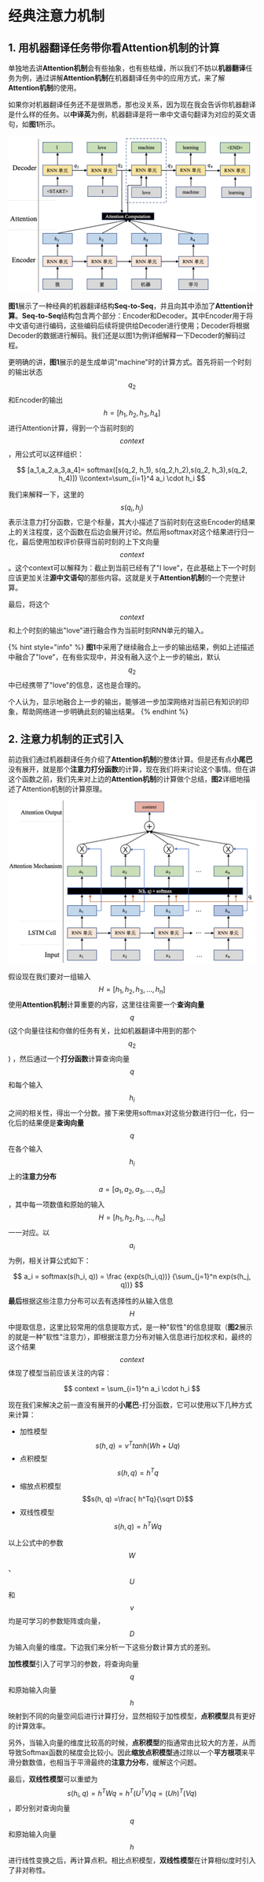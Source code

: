 # 经典注意力机制

## 1. 用机器翻译任务带你看Attention机制的计算

单独地去讲**Attention机制**会有些抽象，也有些枯燥，所以我们不妨以**机器翻译**任务为例，通过讲解**Attention机制**在机器翻译任务中的应用方式，来了解**Attention机制**的使用。

如果你对机器翻译任务还不是很熟悉，那也没关系，因为现在我会告诉你机器翻译是什么样的任务。以**中译英**为例，机器翻译是将一串中文语句翻译为对应的英文语句，如**图1**所示。

![&#x56FE;1 &#x673A;&#x5668;&#x7FFB;&#x8BD1;&#x793A;&#x4F8B;&#x56FE;](../../../.gitbook/assets/image%20%2815%29.png)

**图1**展示了一种经典的机器翻译结构**Seq-to-Seq**，并且向其中添加了**Attention计算**。**Seq-to-Seq**结构包含两个部分：Encoder和Decoder。其中Encoder用于将中文语句进行编码，这些编码后续将提供给Decoder进行使用；Decoder将根据Decoder的数据进行解码。我们还是以图1为例详细解释一下Decoder的解码过程。

更明确的讲，**图1**展示的是生成单词"machine"时的计算方式。首先将前一个时刻的输出状态 $$q_2$$ 和Encoder的输出 $$h=[h_1,h_2,h_3,h_4]$$ 进行Attention计算，得到一个当前时刻的 $$context$$ ，用公式可以这样组织：

$$
[a_1,a_2,a_3,a_4]= softmax([s(q_2, h_1), s(q_2,h_2),s(q_2, h_3),s(q_2, h_4)]) \\context=\sum_{i=1}^4 a_i \cdot h_i
$$

我们来解释一下，这里的 $$s(q_i,h_j)$$ 表示注意力打分函数，它是个标量，其大小描述了当前时刻在这些Encoder的结果上的关注程度，这个函数在后边会展开讨论。然后用softmax对这个结果进行归一化，最后使用加权评价获得当前时刻的上下文向量 $$context$$。这个context可以解释为：截止到当前已经有了"I love"，在此基础上下一个时刻应该更加关注**源中文语句**的那些内容。这就是关于**Attention机制**的一个完整计算。

最后，将这个$$context$$和上个时刻的输出"love"进行融合作为当前时刻RNN单元的输入。

{% hint style="info" %}
**图1**中采用了继续融合上一步的输出结果，例如上述描述中融合了"love"，在有些实现中，并没有融入这个上一步的输出，默认 $$q_2$$ 中已经携带了"love"的信息，这也是合理的。

个人认为，显示地融合上一步的输出，能够进一步加深网络对当前已有知识的印象，帮助网络进一步明确此刻的输出结果。
{% endhint %}

## 2. 注意力机制的正式引入

前边我们通过机器翻译任务介绍了**Attention机制**的整体计算。但是还有点**小尾巴**没有展开，就是那个**注意力打分函数**的计算，现在我们将来讨论这个事情。但在讲这个函数之前，我们先来对上边的**Attention机制**的计算做个总结，**图2**详细地描述了Attention机制的计算原理。

![&#x56FE;2 Attention&#x673A;&#x5236;&#x56FE;](../../../.gitbook/assets/image%20%2816%29.png)

假设现在我们要对一组输入 $$H=[h_1,h_2,h_3,...,h_n]$$ 使用**Attention机制**计算重要的内容，这里往往需要一个**查询向量** $$q$$\(这个向量往往和你做的任务有关，比如机器翻译中用到的那个 $$q_2$$ \) ，然后通过一个**打分函数**计算查询向量 $$q$$ 和每个输入 $$h_i$$ 之间的相关性，得出一个分数。接下来使用softmax对这些分数进行归一化，归一化后的结果便是**查询向量** $$q$$在各个输入 $$h_i$$ 上的**注意力分布** $$a=[a_1,a_2,a_3,...,a_n]$$ ，其中每一项数值和原始的输入$$H=[h_1,h_2,h_3,...,h_n]$$一一对应。以 $$a_i$$ 为例，相关计算公式如下：

$$
a_i = softmax(s(h_i, q))  
= \frac {exp(s(h_i,q))} {\sum_{j=1}^n exp(s(h_j, q))}
$$

**最后**根据这些注意力分布可以去有选择性的从输入信息 $$H$$ 中提取信息，这里比较常用的信息提取方式，是一种"软性"的信息提取（**图2**展示的就是一种"软性"注意力），即根据注意力分布对输入信息进行加权求和，最终的这个结果 $$context$$ 体现了模型当前应该关注的内容：

$$
context = \sum_{i=1}^n a_i \cdot h_i
$$

现在我们来解决之前一直没有展开的**小尾巴**-打分函数，它可以使用以下几种方式来计算：

* 加性模型          $$s(h, q) = v^Ttanh(Wh+Uq)$$ 
* 点积模型          $$s(h, q) = h^Tq$$
* 缩放点积模型  $$s(h, q) =\frac{ h^Tq}{\sqrt D}$$
* 双线性模型       $$s(h, q) = h^TWq$$

以上公式中的参数 $$W$$、$$U$$和$$v$$均是可学习的参数矩阵或向量，$$D$$为输入向量的维度。下边我们来分析一下这些分数计算方式的差别。

**加性模型**引入了可学习的参数，将查询向量 $$q$$ 和原始输入向量 $$h$$ 映射到不同的向量空间后进行计算打分，显然相较于加性模型，**点积模型**具有更好的计算效率。

另外，当输入向量的维度比较高的时候，**点积模型**的指通常由比较大的方差，从而导致Softmax函数的梯度会比较小。因此**缩放点积模型**通过除以一个**平方根项**来平滑分数数值，也相当于平滑最终的**注意力分布**，缓解这个问题。

最后，**双线性模型**可以重塑为$$s(h_i, q) = h^TWq=h^T(U^TV)q=(Uh)^T(Vq)$$，即分别对查询向量 $$q$$ 和原始输入向量 $$h$$进行线性变换之后，再计算点积。相比点积模型，**双线性模型**在计算相似度时引入了非对称性。


